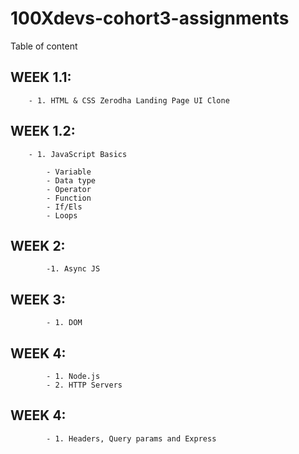 # 100Xdevs-cohort3-assignments

Table of content

   ## WEEK 1.1:
        - 1. HTML & CSS Zerodha Landing Page UI Clone
    
  ##  WEEK 1.2:
        - 1. JavaScript Basics
            
            - Variable
            - Data type
            - Operator
            - Function
            - If/Els
            - Loops
## WEEK 2: 
            -1. Async JS

## WEEK 3:
            - 1. DOM

## WEEK 4:
            - 1. Node.js
            - 2. HTTP Servers
            
## WEEK 4:
            - 1. Headers, Query params and Express
